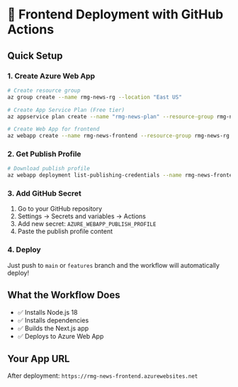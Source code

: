 # 🚀 Frontend Deployment with GitHub Actions

## Quick Setup

### 1. Create Azure Web App
```bash
# Create resource group
az group create --name rmg-news-rg --location "East US"

# Create App Service Plan (Free tier)
az appservice plan create --name "rmg-news-plan" --resource-group rmg-news-rg --sku F1 --is-linux

# Create Web App for frontend
az webapp create --name rmg-news-frontend --resource-group rmg-news-rg --plan "rmg-news-plan" --runtime "NODE|18-lts"
```

### 2. Get Publish Profile
```bash
# Download publish profile
az webapp deployment list-publishing-credentials --name rmg-news-frontend --resource-group rmg-news-rg --query publishingUserName --output tsv
```

### 3. Add GitHub Secret
1. Go to your GitHub repository
2. Settings → Secrets and variables → Actions
3. Add new secret: `AZURE_WEBAPP_PUBLISH_PROFILE`
4. Paste the publish profile content

### 4. Deploy
Just push to `main` or `features` branch and the workflow will automatically deploy!

## What the Workflow Does
- ✅ Installs Node.js 18
- ✅ Installs dependencies
- ✅ Builds the Next.js app
- ✅ Deploys to Azure Web App

## Your App URL
After deployment: `https://rmg-news-frontend.azurewebsites.net` 